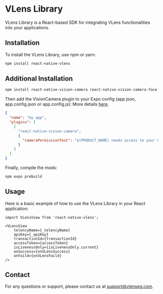 # VLens Library

VLens Library is a React-based SDK for integrating VLens functionalities into your applications.

## Installation

To install the VLens Library, use npm or yarn:

```bash
npm install react-native-vlens
```

## Additional Installation
```bash
npm install react-native-vision-camera react-native-vision-camera-face-detector react-native-worklets-core react-native-reanimated react-native-fs react-native-image-resizer
```

Then add the VisionCamera plugin to your Expo config (app.json, app.config.json or app.config.js): More details [here](https://react-native-vision-camera.com/docs/guides/).
```json
{
  "name": "my app",
  "plugins": [
    [
      "react-native-vision-camera",
      {
        "cameraPermissionText": "$(PRODUCT_NAME) needs access to your Camera."
      }
    ]
  ]
}
```

Finally, compile the mods:
```bash
npm expo prebuild
```

## Usage

Here is a basic example of how to use the VLens Library in your React application:

```tsx
import VLensView from 'react-native-vlens';

<VLensView
    telencyName={_telencyName} 
    apiKey={_apiKey} 
    transactionId={transactionId}
    accessToken={accessToken}
    isLivenessOnly={isLivenessOnly.current}
    onSuccess={onVLensSuccess}
    onFaild={onVLensFaild}
/>

```

## Contact

For any questions or support, please contact us at support@vlenseg.com.
